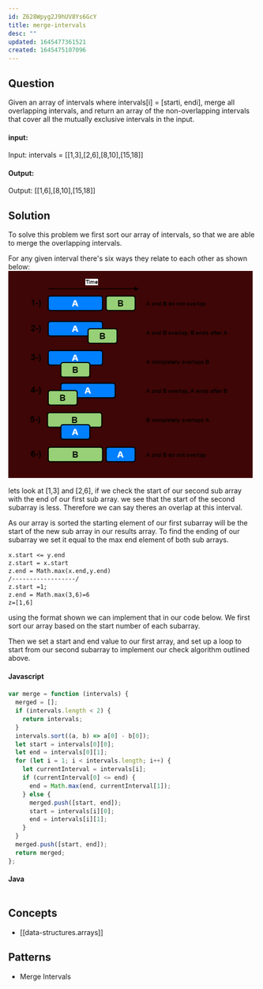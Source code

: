```yaml
---
id: Z628Wpyg2J9hUV8Ys6GcY
title: merge-intervals
desc: ""
updated: 1645477361521
created: 1645475107096
---
```


## Question

Given an array of intervals where intervals[i] = [starti, endi], merge all overlapping intervals, and return an array of the non-overlapping intervals that cover all the mutually exclusive intervals in the input.

#### input:

Input: intervals = [[1,3],[2,6],[8,10],[15,18]]

#### Output:

Output: [[1,6],[8,10],[15,18]]

## Solution

To solve this problem we first sort our array of intervals, so that we are able to merge the overlapping intervals.

For any given interval there's six ways they relate to each other as shown below:
![](/assets/images/2022-02-21-15-31-32.png)

lets look at [1,3] and [2,6], if we check the start of our second sub array with the end of our first sub array. we see that the start of the second subarray is less. Therefore we can say theres an overlap at this interval.

As our array is sorted the starting element of our first subarray will be the start of the new sub array in our results array. To find the ending of our subarray we set it equal to the max end element of both sub arrays.

```terminal
x.start <= y.end
z.start = x.start
z.end = Math.max(x.end,y.end)
/------------------/
z.start =1;
z.end = Math.max(3,6)=6
z=[1,6]
```

using the format shown we can implement that in our code below. We first sort our array based on the start number of each subarray.

Then we set a start and end value to our first array, and set up a loop to start from our second subarray to implement our check algorithm outlined above.

#### Javascript

```javascript
var merge = function (intervals) {
  merged = [];
  if (intervals.length < 2) {
    return intervals;
  }
  intervals.sort((a, b) => a[0] - b[0]);
  let start = intervals[0][0];
  let end = intervals[0][1];
  for (let i = 1; i < intervals.length; i++) {
    let currentInterval = intervals[i];
    if (currentInterval[0] <= end) {
      end = Math.max(end, currentInterval[1]);
    } else {
      merged.push([start, end]);
      start = intervals[i][0];
      end = intervals[i][1];
    }
  }
  merged.push([start, end]);
  return merged;
};
```

#### Java

```java

```

## Concepts

- [[data-structures.arrays]]

## Patterns

- Merge Intervals
